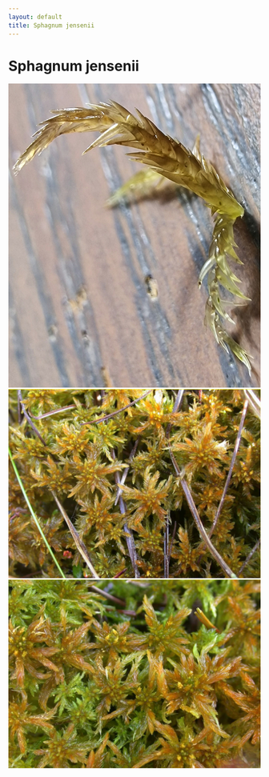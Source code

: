 ```yaml
---
layout: default
title: Sphagnum jensenii
---
```


# Sphagnum jensenii

<img src="20250807_135450.jpg" alt="Sphagnum jensenii field photo">

<img src="Diner_bot_Sphaignes_G_Ayotte2-1.png" alt="Sphagnum jensenii botanical illustration 1">

<img src="Diner_bot_Sphaignes_G_Ayotte2.png" alt="Sphagnum jensenii botanical illustration 2">